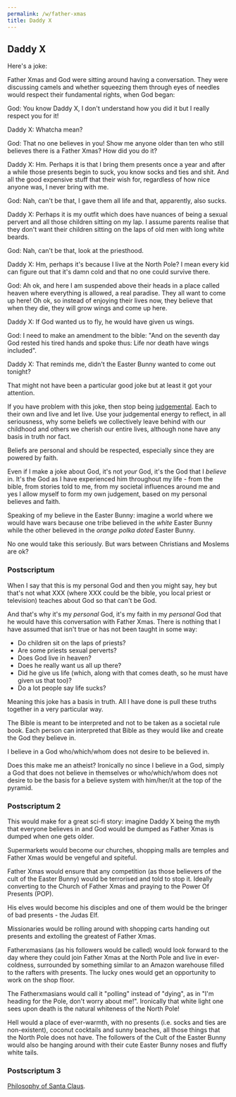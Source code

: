 ```yaml
---
permalink: /w/father-xmas
title: Daddy X
---
```


## Daddy X

Here's a joke:

Father Xmas and God were sitting around having a conversation. They were discussing camels and whether squeezing them through eyes of needles would respect their fundamental rights, when God began:

God: You know Daddy X, I don't understand how you did it but I really respect you for it!

Daddy X: Whatcha mean?

God: That no one believes in you! Show me anyone older than ten who still believes there is a Father Xmas? How did you do it?

Daddy X: Hm. Perhaps it is that I bring them presents once a year and after a while those presents begin to suck, you know socks and ties and shit. And all the good expensive stuff that their wish for, regardless of how nice anyone was, I never bring with me.

God: Nah, can't be that, I gave them all life and that, apparently, also sucks.

Daddy X: Perhaps it is my outfit which does have nuances of being a sexual pervert and all those children sitting on my lap. I assume parents realise that they don't want their children sitting on the laps of old men with long white beards.

God: Nah, can't be that, look at the priesthood.

Daddy X: Hm, perhaps it's because I live at the North Pole? I mean every kid can figure out that it's damn cold and that no one could survive there.

God: Ah ok, and here I am suspended above their heads in a place called heaven where everything is allowed, a real paradise. They all want to come up here! Oh ok, so instead of enjoying their lives now, they believe that when they die, they will grow wings and come up here.

Daddy X: If God wanted us to fly, he would have given us wings.

God: I need to make an amendment to the bible: "And on the seventh day God rested his tired hands and spoke thus: Life nor death have wings included".

Daddy X: That reminds me, didn't the Easter Bunny wanted to come out tonight?

That might not have been a particular good joke but at least it got your attention.

If you have problem with this joke, then stop being [judgemental](/w/judgement). Each to their own and live and let live. Use your judgemental energy to reflect, in all seriousness, why some beliefs we collectively leave behind with our childhood and others we cherish our entire lives, although none have any basis in truth nor fact.

Beliefs are personal and should be respected, especially since they are powered by faith.

Even if I make a joke about God, it's not *your* God, it's the God that I *believe* in. It's the God as I have experienced him throughout my life - from the bible, from stories told to me, from my societal influences around me and yes I allow myself to form my own judgement, based on my personal believes and faith.

Speaking of my believe in the Easter Bunny: imagine a world where we would have wars because one tribe believed in the *white* Easter Bunny while the other believed in the *orange polka doted* Easter Bunny.

No one would take this seriously. But wars between Christians and Moslems are ok?

### Postscriptum

When I say that this is my personal God and then you might say, hey but that's not what XXX (where XXX could be the bible, you local priest or television) teaches about God so that can't be God.

And that's why it's my *personal* God, it's my faith in my *personal* God that he would have this conversation with Father Xmas. There is nothing that I have assumed that isn't true or has not been taught in some way:

- Do children sit on the laps of priests?
- Are some priests sexual perverts?
- Does God live in heaven?
- Does he really want us all up there?
- Did he give us life (which, along with that comes death, so he must have given us that too)?
- Do a lot people say life sucks?

Meaning this joke has a basis in truth. All I have done is pull these truths together in a very particular way.

The Bible is meant to be interpreted and not to be taken as a societal rule book. Each person can interpreted that Bible as they would like and create the God they believe in.

I believe in a God who/which/whom does not desire to be believed in.

Does this make me an atheist? Ironically no since I believe in a God, simply a God that does not believe in themselves or who/which/whom does not desire to be the basis for a believe system with him/her/it at the top of the pyramid.

### Postscriptum 2

This would make for a great sci-fi story: imagine Daddy X being the myth that everyone believes in and God would be dumped as Father Xmas is dumped when one gets older.

Supermarkets would become our churches, shopping malls are temples and Father Xmas would be vengeful and spiteful.

Father Xmas would ensure that any competition (as those believers of the cult of the Easter Bunny) would be terrorised and told to stop it. Ideally converting to the Church of Father Xmas and praying to the Power Of Presents (POP).

His elves would become his disciples and one of them would be the bringer of bad presents - the Judas Elf.

Missionaries would be rolling around with shopping carts handing out presents and extolling the greatest of Father Xmas.

Fatherxmasians (as his followers would be called) would look forward to the day where they could join Father Xmas at the North Pole and live in ever-coldness, surrounded by something similar to an Amazon warehouse filled to the rafters with presents. The lucky ones would get an opportunity to work on the shop floor.

The Fatherxmasians would call it "polling" instead of "dying", as in "I'm heading for the Pole, don't worry about me!". Ironically that white light one sees upon death is the natural whiteness of the North Pole!

Hell would a place of ever-warmth, with no presents (i.e. socks and ties are non-existent), coconut cocktails and sunny beaches, all those things that the North Pole does not have. The followers of the Cult of the Easter Bunny would also be hanging around with their cute Easter Bunny noses and fluffy white tails.

### Postscriptum 3

[Philosophy of Santa Claus](/t/philosophy-of-santa-claus).
